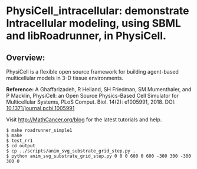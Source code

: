 # PhysiCell_intracellular: demonstrate Intracellular modeling, using SBML and libRoadrunner, in PhysiCell.

## Overview: 
PhysiCell is a flexible open source framework for building agent-based multicellular models in 3-D tissue environments.

**Reference:** A Ghaffarizadeh, R Heiland, SH Friedman, SM Mumenthaler, and P Macklin, PhysiCell: an Open Source Physics-Based Cell Simulator for Multicellular Systems, PLoS Comput. Biol. 14(2): e1005991, 2018. DOI: [10.1371/journal.pcbi.1005991](https://dx.doi.org/10.1371/journal.pcbi.1005991)

Visit http://MathCancer.org/blog for the latest tutorials and help. 

```
$ make roadrunner_simple1
$ make
$ test_rr1
$ cd output
$ cp ../scripts/anim_svg_substrate_grid_step.py .
$ python anim_svg_substrate_grid_step.py 0 0 0 600 0 600 -300 300 -300 300 0
```
